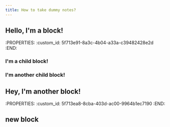 ```yaml
---
title: How to take dummy notes?
---
```


## Hello, I'm a block!
:PROPERTIES:
:custom_id: 5f713e91-8a3c-4b04-a33a-c39482428e2d
:END:
### I'm a child block!
### I'm another child block!
## Hey, I'm another block!
:PROPERTIES:
:custom_id: 5f713ea8-8cba-403d-ac00-9964b1ec7190
:END:
## new block
